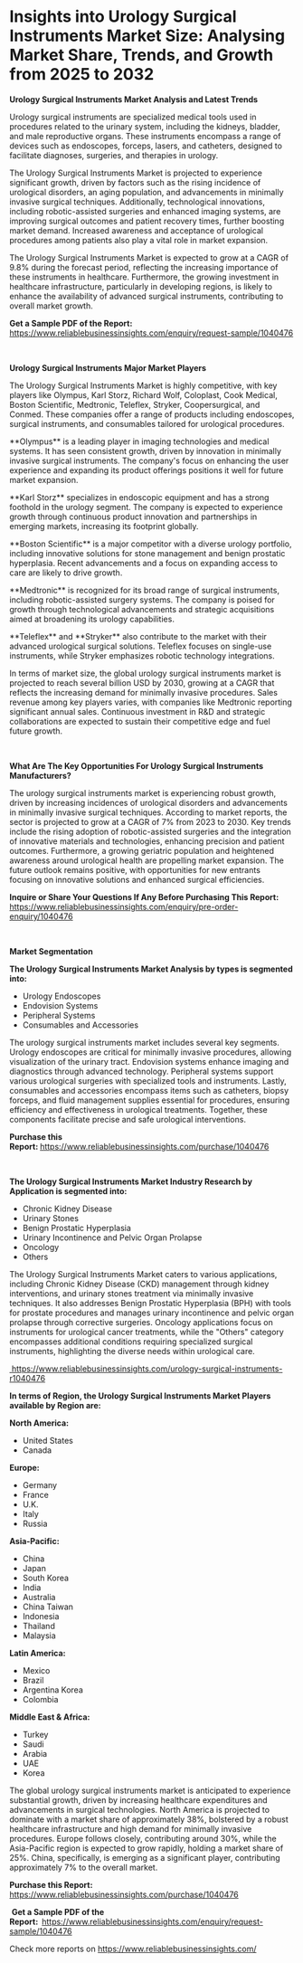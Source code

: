<p><h1>Insights into Urology Surgical Instruments Market Size: Analysing Market Share, Trends, and Growth from 2025 to 2032</h1></p><p><strong>Urology Surgical Instruments Market Analysis and Latest Trends</strong></p>
<p><p>Urology surgical instruments are specialized medical tools used in procedures related to the urinary system, including the kidneys, bladder, and male reproductive organs. These instruments encompass a range of devices such as endoscopes, forceps, lasers, and catheters, designed to facilitate diagnoses, surgeries, and therapies in urology.</p><p>The Urology Surgical Instruments Market is projected to experience significant growth, driven by factors such as the rising incidence of urological disorders, an aging population, and advancements in minimally invasive surgical techniques. Additionally, technological innovations, including robotic-assisted surgeries and enhanced imaging systems, are improving surgical outcomes and patient recovery times, further boosting market demand. Increased awareness and acceptance of urological procedures among patients also play a vital role in market expansion.</p><p>The Urology Surgical Instruments Market is expected to grow at a CAGR of 9.8% during the forecast period, reflecting the increasing importance of these instruments in healthcare. Furthermore, the growing investment in healthcare infrastructure, particularly in developing regions, is likely to enhance the availability of advanced surgical instruments, contributing to overall market growth.</p></p>
<p><strong>Get a Sample PDF of the Report:&nbsp;</strong> <a href="https://www.reliablebusinessinsights.com/enquiry/request-sample/1040476?utm_campaign=2242&utm_medium=2&utm_source=Github&utm_content=ia&utm_term=03032025&utm_id=urology-surgical-instruments">https://www.reliablebusinessinsights.com/enquiry/request-sample/1040476</a></p>
<p>&nbsp;</p>
<p><strong>Urology Surgical Instruments Major Market Players</strong></p>
<p><p>The Urology Surgical Instruments Market is highly competitive, with key players like Olympus, Karl Storz, Richard Wolf, Coloplast, Cook Medical, Boston Scientific, Medtronic, Teleflex, Stryker, Coopersurgical, and Conmed. These companies offer a range of products including endoscopes, surgical instruments, and consumables tailored for urological procedures.</p><p>**Olympus** is a leading player in imaging technologies and medical systems. It has seen consistent growth, driven by innovation in minimally invasive surgical instruments. The company's focus on enhancing the user experience and expanding its product offerings positions it well for future market expansion.</p><p>**Karl Storz** specializes in endoscopic equipment and has a strong foothold in the urology segment. The company is expected to experience growth through continuous product innovation and partnerships in emerging markets, increasing its footprint globally.</p><p>**Boston Scientific** is a major competitor with a diverse urology portfolio, including innovative solutions for stone management and benign prostatic hyperplasia. Recent advancements and a focus on expanding access to care are likely to drive growth.</p><p>**Medtronic** is recognized for its broad range of surgical instruments, including robotic-assisted surgery systems. The company is poised for growth through technological advancements and strategic acquisitions aimed at broadening its urology capabilities.</p><p>**Teleflex** and **Stryker** also contribute to the market with their advanced urological surgical solutions. Teleflex focuses on single-use instruments, while Stryker emphasizes robotic technology integrations.</p><p>In terms of market size, the global urology surgical instruments market is projected to reach several billion USD by 2030, growing at a CAGR that reflects the increasing demand for minimally invasive procedures. Sales revenue among key players varies, with companies like Medtronic reporting significant annual sales. Continuous investment in R&D and strategic collaborations are expected to sustain their competitive edge and fuel future growth.</p></p>
<p>&nbsp;</p>
<p><strong>What Are The Key Opportunities For Urology Surgical Instruments Manufacturers?</strong></p>
<p><p>The urology surgical instruments market is experiencing robust growth, driven by increasing incidences of urological disorders and advancements in minimally invasive surgical techniques. According to market reports, the sector is projected to grow at a CAGR of 7% from 2023 to 2030. Key trends include the rising adoption of robotic-assisted surgeries and the integration of innovative materials and technologies, enhancing precision and patient outcomes. Furthermore, a growing geriatric population and heightened awareness around urological health are propelling market expansion. The future outlook remains positive, with opportunities for new entrants focusing on innovative solutions and enhanced surgical efficiencies.</p></p>
<p><strong>Inquire or Share Your Questions If Any Before Purchasing This Report:</strong> <a href="https://www.reliablebusinessinsights.com/enquiry/pre-order-enquiry/1040476?utm_campaign=2242&utm_medium=2&utm_source=Github&utm_content=ia&utm_term=03032025&utm_id=urology-surgical-instruments">https://www.reliablebusinessinsights.com/enquiry/pre-order-enquiry/1040476</a></p>
<p>&nbsp;</p>
<p><strong>Market Segmentation</strong></p>
<p><strong>The Urology Surgical Instruments Market Analysis by types is segmented into:</strong></p>
<p><ul><li>Urology Endoscopes</li><li>Endovision Systems</li><li>Peripheral Systems</li><li>Consumables and Accessories</li></ul></p>
<p><p>The urology surgical instruments market includes several key segments. Urology endoscopes are critical for minimally invasive procedures, allowing visualization of the urinary tract. Endovision systems enhance imaging and diagnostics through advanced technology. Peripheral systems support various urological surgeries with specialized tools and instruments. Lastly, consumables and accessories encompass items such as catheters, biopsy forceps, and fluid management supplies essential for procedures, ensuring efficiency and effectiveness in urological treatments. Together, these components facilitate precise and safe urological interventions.</p></p>
<p><strong>Purchase this Report:&nbsp;</strong><a href="https://www.reliablebusinessinsights.com/purchase/1040476?utm_campaign=2242&utm_medium=2&utm_source=Github&utm_content=ia&utm_term=03032025&utm_id=urology-surgical-instruments">https://www.reliablebusinessinsights.com/purchase/1040476</a></p>
<p>&nbsp;</p>
<p><strong>The Urology Surgical Instruments Market Industry Research by Application is segmented into:</strong></p>
<p><ul><li>Chronic Kidney Disease</li><li>Urinary Stones</li><li>Benign Prostatic Hyperplasia</li><li>Urinary Incontinence and Pelvic Organ Prolapse</li><li>Oncology</li><li>Others</li></ul></p>
<p><p>The Urology Surgical Instruments Market caters to various applications, including Chronic Kidney Disease (CKD) management through kidney interventions, and urinary stones treatment via minimally invasive techniques. It also addresses Benign Prostatic Hyperplasia (BPH) with tools for prostate procedures and manages urinary incontinence and pelvic organ prolapse through corrective surgeries. Oncology applications focus on instruments for urological cancer treatments, while the "Others" category encompasses additional conditions requiring specialized surgical instruments, highlighting the diverse needs within urological care.</p></p>
<p><a href="https://www.reliablebusinessinsights.com/urology-surgical-instruments-r1040476?utm_campaign=2242&utm_medium=2&utm_source=Github&utm_content=ia&utm_term=03032025&utm_id=urology-surgical-instruments">&nbsp;https://www.reliablebusinessinsights.com/urology-surgical-instruments-r1040476</a></p>
<p><strong>In terms of Region, the Urology Surgical Instruments Market Players available by Region are:</strong></p>
<p>
    <p> <strong> North America: </strong>
        <ul>
            <li>United States</li>
            <li>Canada</li>
        </ul>
        </p> 
    <p> <strong> Europe: </strong>
        <ul>
            <li>Germany</li>
            <li>France</li>
            <li>U.K.</li>
            <li>Italy</li>
            <li>Russia</li>
        </ul>
        </p> 
    <p> <strong> Asia-Pacific: </strong>
        <ul>
            <li>China</li>
            <li>Japan</li>
            <li>South Korea</li>
            <li>India</li>
            <li>Australia</li>
            <li>China Taiwan</li>
            <li>Indonesia</li>
            <li>Thailand</li>
            <li>Malaysia</li>
        </ul>
        </p> 
    <p> <strong> Latin America: </strong>
        <ul>
            <li>Mexico</li>
            <li>Brazil</li>
            <li>Argentina Korea</li>
            <li>Colombia</li>
        </ul>
        </p> 
    <p> <strong> Middle East & Africa: </strong>
        <ul>
            <li>Turkey</li>
            <li>Saudi</li>
            <li>Arabia</li>
            <li>UAE</li>
            <li>Korea</li>
        </ul>
    </p>
    </p>
<p><p>The global urology surgical instruments market is anticipated to experience substantial growth, driven by increasing healthcare expenditures and advancements in surgical technologies. North America is projected to dominate with a market share of approximately 38%, bolstered by a robust healthcare infrastructure and high demand for minimally invasive procedures. Europe follows closely, contributing around 30%, while the Asia-Pacific region is expected to grow rapidly, holding a market share of 25%. China, specifically, is emerging as a significant player, contributing approximately 7% to the overall market.</p></p>
<p><strong>Purchase this Report: </strong><a href="https://www.reliablebusinessinsights.com/purchase/1040476?utm_campaign=2242&utm_medium=2&utm_source=Github&utm_content=ia&utm_term=03032025&utm_id=urology-surgical-instruments">https://www.reliablebusinessinsights.com/purchase/1040476</a></p>
<p>&nbsp;<strong>Get a Sample PDF of the Report:&nbsp;&nbsp;</strong><a href="https://www.reliablebusinessinsights.com/enquiry/request-sample/1040476?utm_campaign=2242&utm_medium=2&utm_source=Github&utm_content=ia&utm_term=03032025&utm_id=urology-surgical-instruments">https://www.reliablebusinessinsights.com/enquiry/request-sample/1040476</a></p>
<p><strong></strong></p>
<p>Check more reports on <a href="https://www.reliablebusinessinsights.com/?utm_campaign=2242&utm_medium=2&utm_source=Github&utm_content=ia&utm_term=03032025&utm_id=urology-surgical-instruments">https://www.reliablebusinessinsights.com/</a></p>